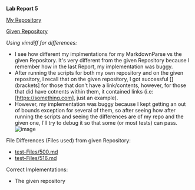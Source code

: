 **Lab Report 5**

[My Repository](https://github.com/evprado849/markdown-parser)

[Given Repository](https://github.com/nidhidhamnani/markdown-parser)


_Using vimdiff for differences:_
* I see how different my implmentations for my MarkdownParse vs the given Repository. It's very different from the given Repository because I remember how in the last Report, my implementation was buggy.
* After running the scripts for both my own repository and on the given repository, I recall that on the given repository, I got successful [] (brackets] for those that don't have a link/contents, however, for those that did have cotnents within them, it contained links (i.e: [https://something.com], just an example).
* However, my implementation was buggy because I kept getting an out of bounds exception for several of them, so after seeing how after running the scripts and seeing the differences are of my repo and the given one, I'll try to debug it so that some (or most tests) can pass.
![image](https://user-images.githubusercontent.com/103149284/171511747-b327c214-e6df-4ef9-b900-8567301b755f.png)

File Differences (Files used) from given Repository:
* [test-Files/500.md](https://github.com/nidhidhamnani/markdown-parser/blob/main/test-files/500.md)
* [test-Files/516.md](https://github.com/nidhidhamnani/markdown-parser/blob/main/test-files/516.md)

Correct Implementations:
* The given repository
